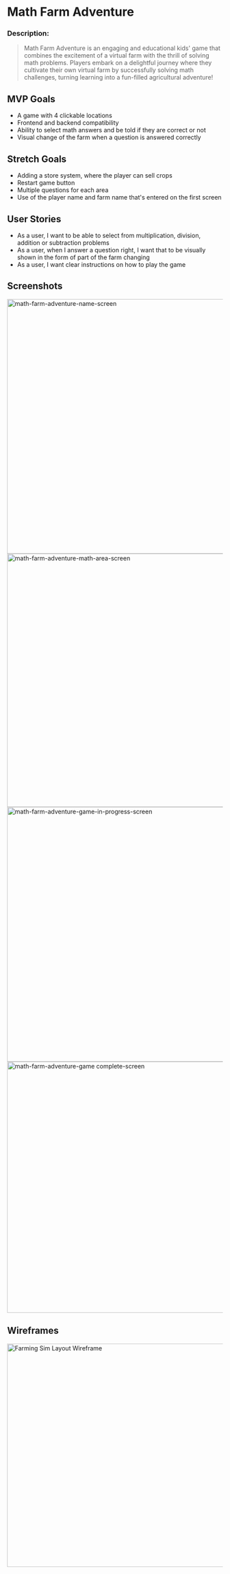 # Math Farm Adventure

### Description:
>Math Farm Adventure is an engaging and educational kids' game that combines the excitement of a virtual farm with the thrill of solving math problems. Players embark on a delightful journey where they cultivate their own virtual farm by successfully solving math challenges, turning learning into a fun-filled agricultural adventure!

## MVP Goals
- A game with 4 clickable locations
- Frontend and backend compatibility
- Ability to select math answers and be told if they are correct or not
- Visual change of the farm when a question is answered correctly

## Stretch Goals
- Adding a store system, where the player can sell crops
- Restart game button
- Multiple questions for each area
- Use of the player name and farm name that's entered on the first screen

## User Stories
- As a user, I want to be able to select from multiplication, division, addition or subtraction problems
- As a user, when I answer a question right, I want that to be visually shown in the form of part of the farm changing
- As a user, I want clear instructions on how to play the game


## Screenshots
<img width="594" alt="math-farm-adventure-name-screen" src="https://github.com/DeathsSong/math-farm-adventure-frontend/assets/139839161/99d34934-f425-4363-99a6-44dcdc7794ff">
<img width="591" alt="math-farm-adventure-math-area-screen" src="https://github.com/DeathsSong/math-farm-adventure-frontend/assets/139839161/8f96a852-ff07-474a-a3db-d14ad969a5da">
<img width="594" alt="math-farm-adventure-game-in-progress-screen" src="https://github.com/DeathsSong/math-farm-adventure-frontend/assets/139839161/9b63fedd-8780-49cf-a0df-e5ee7d8ad460">
<img width="586" alt="math-farm-adventure-game complete-screen" src="https://github.com/DeathsSong/math-farm-adventure-frontend/assets/139839161/09a99f7e-b94f-4369-bc30-1770c9f9ad9d">

## Wireframes
<img width="521" alt="Farming Sim Layout Wireframe" src="https://github.com/DeathsSong/math-farm-adventure-frontend/assets/139839161/7a399115-17ed-4be9-ab9f-ec45d5f13ff2">

